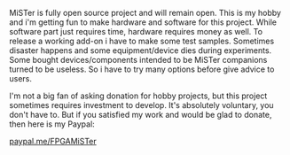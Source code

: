 MiSTer is fully open source project and will remain open.
This is my hobby and i'm getting fun to make hardware and software for this project. While software part just requires time, hardware requires money as well. To release a working add-on i have to make some test samples. Sometimes disaster happens and some equipment/device dies during experiments. Some bought devices/components intended to be MiSTer companions turned to be useless. So i have to try many options before give advice to users.

I'm not a big fan of asking donation for hobby projects, but this project sometimes requires investment to develop. It's absolutely voluntary, you don't have to. But if you satisfied my work and would be glad to donate, then here is my Paypal:

[paypal.me/FPGAMiSTer](https://paypal.me/FPGAMiSTer)